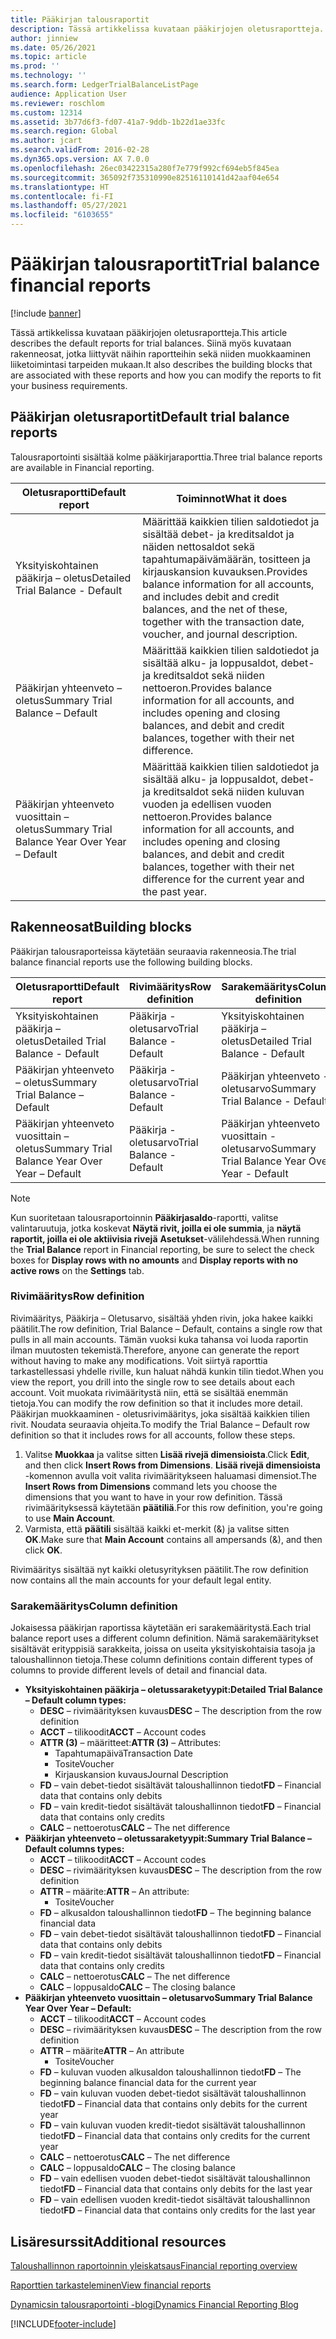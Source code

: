 ```yaml
---
title: Pääkirjan talousraportit
description: Tässä artikkelissa kuvataan pääkirjojen oletusraportteja. Siinä myös kuvataan rakenneosat, jotka liittyvät näihin raportteihin sekä niiden muokkaaminen liiketoimintasi tarpeiden mukaan.
author: jinniew
ms.date: 05/26/2021
ms.topic: article
ms.prod: ''
ms.technology: ''
ms.search.form: LedgerTrialBalanceListPage
audience: Application User
ms.reviewer: roschlom
ms.custom: 12314
ms.assetid: 3b77d6f3-fd07-41a7-9ddb-1b22d1ae33fc
ms.search.region: Global
ms.author: jcart
ms.search.validFrom: 2016-02-28
ms.dyn365.ops.version: AX 7.0.0
ms.openlocfilehash: 26ec03422315a280f7e779f992cf694eb5f845ea
ms.sourcegitcommit: 365092f735310990e82516110141d42aaf04e654
ms.translationtype: HT
ms.contentlocale: fi-FI
ms.lasthandoff: 05/27/2021
ms.locfileid: "6103655"
---
```

# <a name="trial-balance-financial-reports"></a><span data-ttu-id="d3634-104">Pääkirjan talousraportit</span><span class="sxs-lookup"><span data-stu-id="d3634-104">Trial balance financial reports</span></span>

[!include [banner](../includes/banner.md)]

<span data-ttu-id="d3634-105">Tässä artikkelissa kuvataan pääkirjojen oletusraportteja.</span><span class="sxs-lookup"><span data-stu-id="d3634-105">This article describes the default reports for trial balances.</span></span> <span data-ttu-id="d3634-106">Siinä myös kuvataan rakenneosat, jotka liittyvät näihin raportteihin sekä niiden muokkaaminen liiketoimintasi tarpeiden mukaan.</span><span class="sxs-lookup"><span data-stu-id="d3634-106">It also describes the building blocks that are associated with these reports and how you can modify the reports to fit your business requirements.</span></span> 

## <a name="default-trial-balance-reports"></a><span data-ttu-id="d3634-107">Pääkirjan oletusraportit</span><span class="sxs-lookup"><span data-stu-id="d3634-107">Default trial balance reports</span></span>

<span data-ttu-id="d3634-108">Talousraportointi sisältää kolme pääkirjaraporttia.</span><span class="sxs-lookup"><span data-stu-id="d3634-108">Three trial balance reports are available in Financial reporting.</span></span>

| <span data-ttu-id="d3634-109">Oletusraportti</span><span class="sxs-lookup"><span data-stu-id="d3634-109">Default report</span></span>                                 | <span data-ttu-id="d3634-110">Toiminnot</span><span class="sxs-lookup"><span data-stu-id="d3634-110">What it does</span></span>                                                                                                                                                                                        |
|------------------------------------------------|-----------------------------------------------------------------------------------------------------------------------------------------------------------------------------------------------------|
| <span data-ttu-id="d3634-111">Yksityiskohtainen pääkirja – oletus</span><span class="sxs-lookup"><span data-stu-id="d3634-111">Detailed Trial Balance - Default</span></span>               | <span data-ttu-id="d3634-112">Määrittää kaikkien tilien saldotiedot ja sisältää debet- ja kreditsaldot ja näiden nettosaldot sekä tapahtumapäivämäärän, tositteen ja kirjauskansion kuvauksen.</span><span class="sxs-lookup"><span data-stu-id="d3634-112">Provides balance information for all accounts, and includes debit and credit balances, and the net of these, together with the transaction date, voucher, and journal description.</span></span>                  |
| <span data-ttu-id="d3634-113">Pääkirjan yhteenveto – oletus</span><span class="sxs-lookup"><span data-stu-id="d3634-113">Summary Trial Balance – Default</span></span>                | <span data-ttu-id="d3634-114">Määrittää kaikkien tilien saldotiedot ja sisältää alku- ja loppusaldot, debet- ja kreditsaldot sekä niiden nettoeron.</span><span class="sxs-lookup"><span data-stu-id="d3634-114">Provides balance information for all accounts, and includes opening and closing balances, and debit and credit balances, together with their net difference.</span></span>                                        |
| <span data-ttu-id="d3634-115">Pääkirjan yhteenveto vuosittain – oletus</span><span class="sxs-lookup"><span data-stu-id="d3634-115">Summary Trial Balance Year Over Year – Default</span></span> | <span data-ttu-id="d3634-116">Määrittää kaikkien tilien saldotiedot ja sisältää alku- ja loppusaldot, debet- ja kreditsaldot sekä niiden kuluvan vuoden ja edellisen vuoden nettoeron.</span><span class="sxs-lookup"><span data-stu-id="d3634-116">Provides balance information for all accounts, and includes opening and closing balances, and debit and credit balances, together with their net difference for the current year and the past year.</span></span> |

## <a name="building-blocks"></a><span data-ttu-id="d3634-117">Rakenneosat</span><span class="sxs-lookup"><span data-stu-id="d3634-117">Building blocks</span></span>
<span data-ttu-id="d3634-118">Pääkirjan talousraporteissa käytetään seuraavia rakenneosia.</span><span class="sxs-lookup"><span data-stu-id="d3634-118">The trial balance financial reports use the following building blocks.</span></span>

| <span data-ttu-id="d3634-119">Oletusraportti</span><span class="sxs-lookup"><span data-stu-id="d3634-119">Default report</span></span>                                 | <span data-ttu-id="d3634-120">Rivimääritys</span><span class="sxs-lookup"><span data-stu-id="d3634-120">Row definition</span></span>          | <span data-ttu-id="d3634-121">Sarakemääritys</span><span class="sxs-lookup"><span data-stu-id="d3634-121">Column definition</span></span>                              |
|------------------------------------------------|-------------------------|------------------------------------------------|
| <span data-ttu-id="d3634-122">Yksityiskohtainen pääkirja – oletus</span><span class="sxs-lookup"><span data-stu-id="d3634-122">Detailed Trial Balance - Default</span></span>               | <span data-ttu-id="d3634-123">Pääkirja - oletusarvo</span><span class="sxs-lookup"><span data-stu-id="d3634-123">Trial Balance - Default</span></span> | <span data-ttu-id="d3634-124">Yksityiskohtainen pääkirja – oletus</span><span class="sxs-lookup"><span data-stu-id="d3634-124">Detailed Trial Balance - Default</span></span>               |
| <span data-ttu-id="d3634-125">Pääkirjan yhteenveto – oletus</span><span class="sxs-lookup"><span data-stu-id="d3634-125">Summary Trial Balance – Default</span></span>                | <span data-ttu-id="d3634-126">Pääkirja - oletusarvo</span><span class="sxs-lookup"><span data-stu-id="d3634-126">Trial Balance - Default</span></span> | <span data-ttu-id="d3634-127">Pääkirjan yhteenveto - oletusarvo</span><span class="sxs-lookup"><span data-stu-id="d3634-127">Summary Trial Balance - Default</span></span>                |
| <span data-ttu-id="d3634-128">Pääkirjan yhteenveto vuosittain – oletus</span><span class="sxs-lookup"><span data-stu-id="d3634-128">Summary Trial Balance Year Over Year – Default</span></span> | <span data-ttu-id="d3634-129">Pääkirja - oletusarvo</span><span class="sxs-lookup"><span data-stu-id="d3634-129">Trial Balance - Default</span></span> | <span data-ttu-id="d3634-130">Pääkirjan yhteenveto vuosittain - oletusarvo</span><span class="sxs-lookup"><span data-stu-id="d3634-130">Summary Trial Balance Year Over Year - Default</span></span> |

> [!NOTE] 
> <span data-ttu-id="d3634-131">Kun suoritetaan talousraportoinnin **Pääkirjasaldo**-raportti, valitse valintaruutuja, jotka koskevat **Näytä rivit, joilla ei ole summia**, ja **näytä raportit, joilla ei ole aktiivisia rivejä** **Asetukset**-välilehdessä.</span><span class="sxs-lookup"><span data-stu-id="d3634-131">When running the **Trial Balance** report in Financial reporting, be sure to select the check boxes for **Display rows with no amounts** and **Display reports with no active rows** on the **Settings** tab.</span></span>

### <a name="row-definition"></a><span data-ttu-id="d3634-132">Rivimääritys</span><span class="sxs-lookup"><span data-stu-id="d3634-132">Row definition</span></span>

<span data-ttu-id="d3634-133">Rivimääritys, Pääkirja – Oletusarvo, sisältää yhden rivin, joka hakee kaikki päätilit.</span><span class="sxs-lookup"><span data-stu-id="d3634-133">The row definition, Trial Balance – Default, contains a single row that pulls in all main accounts.</span></span> <span data-ttu-id="d3634-134">Tämän vuoksi kuka tahansa voi luoda raportin ilman muutosten tekemistä.</span><span class="sxs-lookup"><span data-stu-id="d3634-134">Therefore, anyone can generate the report without having to make any modifications.</span></span> <span data-ttu-id="d3634-135">Voit siirtyä raporttia tarkastellessasi yhdelle riville, kun haluat nähdä kunkin tilin tiedot.</span><span class="sxs-lookup"><span data-stu-id="d3634-135">When you view the report, you drill into the single row to see details about each account.</span></span> <span data-ttu-id="d3634-136">Voit muokata rivimääritystä niin, että se sisältää enemmän tietoja.</span><span class="sxs-lookup"><span data-stu-id="d3634-136">You can modify the row definition so that it includes more detail.</span></span> <span data-ttu-id="d3634-137">Pääkirjan muokkaaminen - oletusrivimääritys, joka sisältää kaikkien tilien rivit. Noudata seuraavia ohjeita.</span><span class="sxs-lookup"><span data-stu-id="d3634-137">To modify the Trial Balance – Default row definition so that it includes rows for all accounts, follow these steps.</span></span>

1.  <span data-ttu-id="d3634-138">Valitse **Muokkaa** ja valitse sitten **Lisää rivejä dimensioista**.</span><span class="sxs-lookup"><span data-stu-id="d3634-138">Click **Edit**, and then click **Insert Rows from Dimensions**.</span></span> <span data-ttu-id="d3634-139">**Lisää rivejä dimensioista** -komennon avulla voit valita rivimääritykseen haluamasi dimensiot.</span><span class="sxs-lookup"><span data-stu-id="d3634-139">The **Insert Rows from Dimensions** command lets you choose the dimensions that you want to have in your row definition.</span></span> <span data-ttu-id="d3634-140">Tässä rivimäärityksessä käytetään **päätiliä**.</span><span class="sxs-lookup"><span data-stu-id="d3634-140">For this row definition, you're going to use **Main Account**.</span></span>
2.  <span data-ttu-id="d3634-141">Varmista, että **päätili** sisältää kaikki et-merkit (&) ja valitse sitten **OK**.</span><span class="sxs-lookup"><span data-stu-id="d3634-141">Make sure that **Main Account** contains all ampersands (&), and then click **OK**.</span></span>

<span data-ttu-id="d3634-142">Rivimääritys sisältää nyt kaikki oletusyrityksen päätilit.</span><span class="sxs-lookup"><span data-stu-id="d3634-142">The row definition now contains all the main accounts for your default legal entity.</span></span>

### <a name="column-definition"></a><span data-ttu-id="d3634-143">Sarakemääritys</span><span class="sxs-lookup"><span data-stu-id="d3634-143">Column definition</span></span>

<span data-ttu-id="d3634-144">Jokaisessa pääkirjan raportissa käytetään eri sarakemääritystä.</span><span class="sxs-lookup"><span data-stu-id="d3634-144">Each trial balance report uses a different column definition.</span></span> <span data-ttu-id="d3634-145">Nämä sarakemääritykset sisältävät erityppisiä sarakkeita, joissa on useita yksityiskohtaisia tasoja ja taloushallinnon tietoja.</span><span class="sxs-lookup"><span data-stu-id="d3634-145">These column definitions contain different types of columns to provide different levels of detail and financial data.</span></span>

-   <span data-ttu-id="d3634-146">**Yksityiskohtainen pääkirja – oletussaraketyypit:**</span><span class="sxs-lookup"><span data-stu-id="d3634-146">**Detailed Trial Balance – Default column types:**</span></span>
    -   <span data-ttu-id="d3634-147">**DESC** – rivimäärityksen kuvaus</span><span class="sxs-lookup"><span data-stu-id="d3634-147">**DESC** – The description from the row definition</span></span>
    -   <span data-ttu-id="d3634-148">**ACCT** – tilikoodit</span><span class="sxs-lookup"><span data-stu-id="d3634-148">**ACCT** – Account codes</span></span>
    -   <span data-ttu-id="d3634-149">**ATTR (3)** – määritteet:</span><span class="sxs-lookup"><span data-stu-id="d3634-149">**ATTR (3)** – Attributes:</span></span>
        -   <span data-ttu-id="d3634-150">Tapahtumapäivä</span><span class="sxs-lookup"><span data-stu-id="d3634-150">Transaction Date</span></span>
        -   <span data-ttu-id="d3634-151">Tosite</span><span class="sxs-lookup"><span data-stu-id="d3634-151">Voucher</span></span>
        -   <span data-ttu-id="d3634-152">Kirjauskansion kuvaus</span><span class="sxs-lookup"><span data-stu-id="d3634-152">Journal Description</span></span>
    -   <span data-ttu-id="d3634-153">**FD** – vain debet-tiedot sisältävät taloushallinnon tiedot</span><span class="sxs-lookup"><span data-stu-id="d3634-153">**FD** – Financial data that contains only debits</span></span>
    -   <span data-ttu-id="d3634-154">**FD** – vain kredit-tiedot sisältävät taloushallinnon tiedot</span><span class="sxs-lookup"><span data-stu-id="d3634-154">**FD** – Financial data that contains only credits</span></span>
    -   <span data-ttu-id="d3634-155">**CALC** – nettoerotus</span><span class="sxs-lookup"><span data-stu-id="d3634-155">**CALC** – The net difference</span></span>
-   <span data-ttu-id="d3634-156">**Pääkirjan yhteenveto – oletussaraketyypit:**</span><span class="sxs-lookup"><span data-stu-id="d3634-156">**Summary Trial Balance – Default columns types:**</span></span>
    -   <span data-ttu-id="d3634-157">**ACCT** – tilikoodit</span><span class="sxs-lookup"><span data-stu-id="d3634-157">**ACCT** – Account codes</span></span>
    -   <span data-ttu-id="d3634-158">**DESC** – rivimäärityksen kuvaus</span><span class="sxs-lookup"><span data-stu-id="d3634-158">**DESC** – The description from the row definition</span></span>
    -   <span data-ttu-id="d3634-159">**ATTR** – määrite:</span><span class="sxs-lookup"><span data-stu-id="d3634-159">**ATTR** – An attribute:</span></span>
        -   <span data-ttu-id="d3634-160">Tosite</span><span class="sxs-lookup"><span data-stu-id="d3634-160">Voucher</span></span>
    -   <span data-ttu-id="d3634-161">**FD** – alkusaldon taloushallinnon tiedot</span><span class="sxs-lookup"><span data-stu-id="d3634-161">**FD** – The beginning balance financial data</span></span>
    -   <span data-ttu-id="d3634-162">**FD** – vain debet-tiedot sisältävät taloushallinnon tiedot</span><span class="sxs-lookup"><span data-stu-id="d3634-162">**FD** – Financial data that contains only debits</span></span>
    -   <span data-ttu-id="d3634-163">**FD** – vain kredit-tiedot sisältävät taloushallinnon tiedot</span><span class="sxs-lookup"><span data-stu-id="d3634-163">**FD** – Financial data that contains only credits</span></span>
    -   <span data-ttu-id="d3634-164">**CALC** – nettoerotus</span><span class="sxs-lookup"><span data-stu-id="d3634-164">**CALC** – The net difference</span></span>
    -   <span data-ttu-id="d3634-165">**CALC** – loppusaldo</span><span class="sxs-lookup"><span data-stu-id="d3634-165">**CALC** – The closing balance</span></span>
-   <span data-ttu-id="d3634-166">**Pääkirjan yhteenveto vuosittain – oletusarvo**</span><span class="sxs-lookup"><span data-stu-id="d3634-166">**Summary Trial Balance Year Over Year – Default:**</span></span>
    -   <span data-ttu-id="d3634-167">**ACCT** – tilikoodit</span><span class="sxs-lookup"><span data-stu-id="d3634-167">**ACCT** – Account codes</span></span>
    -   <span data-ttu-id="d3634-168">**DESC** – rivimäärityksen kuvaus</span><span class="sxs-lookup"><span data-stu-id="d3634-168">**DESC** – The description from the row definition</span></span>
    -   <span data-ttu-id="d3634-169">**ATTR** – määrite</span><span class="sxs-lookup"><span data-stu-id="d3634-169">**ATTR** – An attribute</span></span>
        -   <span data-ttu-id="d3634-170">Tosite</span><span class="sxs-lookup"><span data-stu-id="d3634-170">Voucher</span></span>
    -   <span data-ttu-id="d3634-171">**FD** – kuluvan vuoden alkusaldon taloushallinnon tiedot</span><span class="sxs-lookup"><span data-stu-id="d3634-171">**FD** – The beginning balance financial data for the current year</span></span>
    -   <span data-ttu-id="d3634-172">**FD** – vain kuluvan vuoden debet-tiedot sisältävät taloushallinnon tiedot</span><span class="sxs-lookup"><span data-stu-id="d3634-172">**FD** – Financial data that contains only debits for the current year</span></span>
    -   <span data-ttu-id="d3634-173">**FD** – vain kuluvan vuoden kredit-tiedot sisältävät taloushallinnon tiedot</span><span class="sxs-lookup"><span data-stu-id="d3634-173">**FD** – Financial data that contains only credits for the current year</span></span>
    -   <span data-ttu-id="d3634-174">**CALC** – nettoerotus</span><span class="sxs-lookup"><span data-stu-id="d3634-174">**CALC** – The net difference</span></span>
    -   <span data-ttu-id="d3634-175">**CALC** – loppusaldo</span><span class="sxs-lookup"><span data-stu-id="d3634-175">**CALC** – The closing balance</span></span>
    -   <span data-ttu-id="d3634-176">**FD** – vain edellisen vuoden debet-tiedot sisältävät taloushallinnon tiedot</span><span class="sxs-lookup"><span data-stu-id="d3634-176">**FD** – Financial data that contains only debits for the last year</span></span>
    -   <span data-ttu-id="d3634-177">**FD** – vain edellisen vuoden kredit-tiedot sisältävät taloushallinnon tiedot</span><span class="sxs-lookup"><span data-stu-id="d3634-177">**FD** – Financial data that contains only credits for the last year</span></span>

## <a name="additional-resources"></a><span data-ttu-id="d3634-178">Lisäresurssit</span><span class="sxs-lookup"><span data-stu-id="d3634-178">Additional resources</span></span>

[<span data-ttu-id="d3634-179">Taloushallinnon raportoinnin yleiskatsaus</span><span class="sxs-lookup"><span data-stu-id="d3634-179">Financial reporting overview</span></span>](financial-reporting-getting-started.md)

[<span data-ttu-id="d3634-180">Raporttien tarkasteleminen</span><span class="sxs-lookup"><span data-stu-id="d3634-180">View financial reports</span></span>](view-financial-reports.md)

[<span data-ttu-id="d3634-181">Dynamicsin talousraportointi -blogi</span><span class="sxs-lookup"><span data-stu-id="d3634-181">Dynamics Financial Reporting Blog</span></span>](https://blogs.msdn.com/b/dynamics_financial_reporting/)





[!INCLUDE[footer-include](../../includes/footer-banner.md)]
